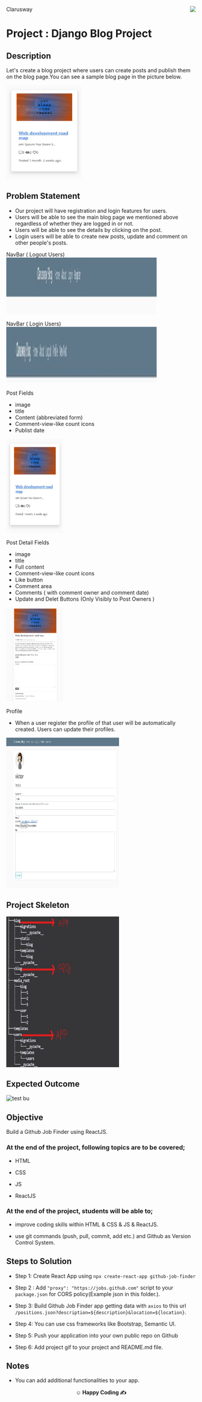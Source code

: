 <p>Clarusway<img align="right"
  src="https://secure.meetupstatic.com/photos/event/3/1/b/9/600_488352729.jpeg"  width="15px"></p>

# Project : Django Blog Project

## Description

Let's create a blog project where users can create posts and publish them on the blog page.You can see a sample blog page in the picture below.

<img src='images/post.jpg' width="200" height="250">

## Problem Statement

- Our project will have registration and login features for users.
- Users will be able to see the main blog page we mentioned above regardless of whether they are logged in or not.
- Users will be able to see the details by clicking on the post.
- Login users will be able to create new posts, update and comment on other people's posts.

NavBar ( Logout Users)
<img src='images/logoutnavbar.jpg' width="400" height="150">

NavBar ( Login Users)
<img src='images/loginnavbar.jpg' width="400" height="150">

Post Fields
- image
- title	
- Content (abbreviated form)
- Comment-view-like count icons
- Publist date
<img src='images/post.jpg' width="150" height="250">


Post Detail Fields
- image
- title	
- Full content
- Comment-view-like count icons
- Like button
- Comment area
- Comments ( with comment owner and comment date)
- Update and Delet Buttons (Only  Visibly to Post Owners )
<img src='images/postdetail.jpg' width="150" height="250">

Profile
- When a user register the profile of that user will be automatically created.  Users can update their profiles.
<img src='images/profil.jpg' width="300" height="400">

## Project Skeleton


<img src='images/tree.jpg' width="300" height="400">


## Expected Outcome

![test bu](gifblog.gif)

## Objective

Build a Github Job Finder using ReactJS.

### At the end of the project, following topics are to be covered;

- HTML

- CSS

- JS

- ReactJS

### At the end of the project, students will be able to;

- improve coding skills within HTML & CSS & JS & ReactJS.

- use git commands (push, pull, commit, add etc.) and Github as Version Control System.

## Steps to Solution

- Step 1: Create React App using `npx create-react-app github-job-finder`

- Step 2 : Add `"proxy": "https://jobs.github.com"` script to your `package.json` for CORS policy(Example json in this folder.).

- Step 3: Build Github Job Finder app getting data with `axios` to this url `/positions.json?description=${description}&location=${location}`.

- Step 4: You can use css frameworks like Bootstrap, Semantic UI.

- Step 5: Push your application into your own public repo on Github

- Step 6: Add project gif to your project and README.md file.

## Notes

- You can add additional functionalities to your app.

**<p align="center">&#9786; Happy Coding &#9997;</p>**

